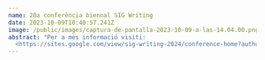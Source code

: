 ```yaml
---
name: 20a conferència biennal SIG Writing
date: 2023-10-09T10:40:57.241Z
image: /public/images/captura-de-pantalla-2023-10-09-a-las-14.04.00.png
abstract: "Per a més informació visiti:
  <https://sites.google.com/view/sig-writing-2024/conference-home?authuser=0>"
---
```

